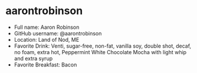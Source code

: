 # aarontrobinson

* Full name: Aaron Robinson
* GitHub username: @aarontrobinson
* Location: Land of Nod, ME
* Favorite Drink: Venti, sugar-free, non-fat, vanilla soy, double shot, decaf, no foam, extra hot, Peppermint White Chocolate Mocha with light whip and extra syrup
* Favorite Breakfast: Bacon

